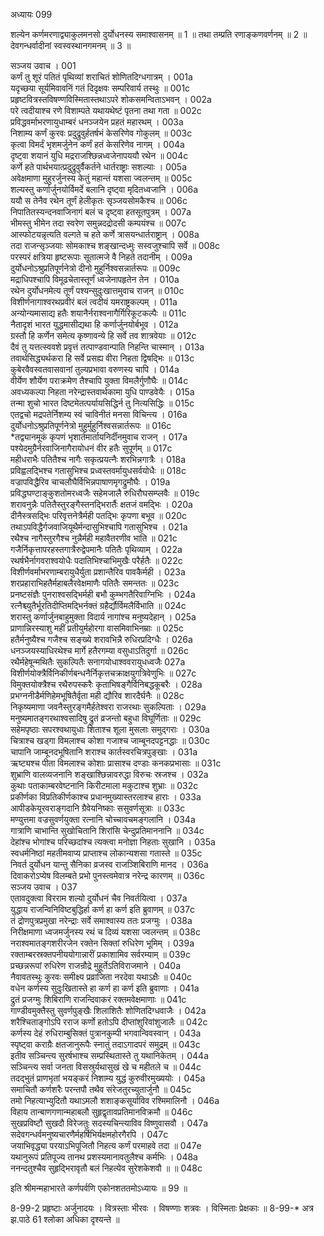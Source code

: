 अध्यायः 099

शल्येन कर्णमरणाद्व्याकुलमनसो दुर्योधनस्य समाश्वासनम् ॥ 1 ॥ तथा तम्प्रति रणाङ्कणवर्णनम् ॥ 2 ॥ देवगन्धर्वादीनां स्वस्वस्थानगमनम् ॥ 3 ॥

सञ्जय उवाच ।	001  
कर्णं तु शूरं पतितं पृथिव्यां शराचितं शोणितदिग्धगात्रम् ।	001a  
यदृच्छया सूर्यमिवावनिं गतं दिदृक्षवः सम्परिवार्य तस्थुः ॥	001c  
प्रहृष्टवित्रस्तविषण्णविस्मितास्तथाऽपरे शोकसमन्विताऽभवन् ।	002a  
परे त्वदीयाश्च रणे विशाम्पते यथायथेष्टं पृतना तथा गता ॥	002c  
प्रविद्धवर्माभरणायुधाम्बरं धनञ्जयेन प्रहतं महारथम् ।	003a  
निशाम्य कर्णं कुरवः प्रदुद्रुवुर्हतर्षभं केसरिणेव गोकुलम् ॥	003c  
कृत्वा विमर्दं भृशमर्जुनेन कर्णं हतं केसरिणेव नागम् ।	004a  
दृष्ट्वा शयानं युधि मद्रराजश्छिन्नध्वजेनापययौ रथेन ॥	004c  
कर्णे हते पार्थभयात्प्रदुद्रुवुर्वैकर्तने धार्तराष्ट्राः सशल्याः ।	005a  
अवेक्षमाणा मुहुरर्जुनस्य केतुं महान्तं यशसा ज्वलन्तम् ॥	005c  
शल्यस्तु कर्णार्जुनयोर्विमर्दे बलानि दृष्ट्वा मृदितध्वजानि ।	006a  
ययौ स तेनैव रथेन तूर्णं हेलीकृतः सृञ्जयसोमकैश्च ॥	006c  
निपातितस्यन्दनवाजिनागं बलं च दृष्ट्वा हतसूतपुत्रम् ।	007a  
भीमस्तु भीमेन तदा स्वरेण समुन्नदद्रोदसी कम्पयंश्च ॥	007c  
आस्फोटयन्नृत्यति वल्गते च हते कर्णे त्रासयन्धार्तराष्ट्रान् ।	008a  
तदा राजन्सृञ्जयाः सोमकाश्च शङ्खान्दध्मुः सस्वजुश्चापि सर्वे ॥	008c  
परस्परं क्षत्रिया हृष्टरूपाः सूतात्मजे वै निहते तदानीम् ।	009a  
दुर्योधनोऽश्रुप्रतिपूर्णनेत्रो दीनो मुहुर्निश्वसन्नार्तरूपः ॥	009c  
मद्राधिपश्चापि विमूढचेतास्तूर्णं ध्वजेनापहृतेन तेन ।	010a  
रथेन दुर्योधनमेत्य तूर्णं पश्यन्सुदुःखात्तमुवाच राजन् ॥	010c  
विशीर्णनागाश्वरथप्रवीरं बलं त्वदीयं यमराष्ट्रकल्पम् ।	011a  
अन्योन्यमासाद्य हतैः शयानैर्नराश्वनागैर्गिरिकूटकल्पैः ॥	011c  
नैतादृशं भारत युद्धमासीद्यथा हि कर्णार्जुनयोर्बभूव ।	012a  
ग्रस्तौ हि कर्णेन समेत्य कृष्णावन्ये हि सर्वे तव शात्रवेयाः ॥	012c  
दैवं तु यत्तत्स्ववशे प्रवृत्तं तत्पाण्डवान्पाति निहन्ति चास्मान् ।	013a  
तवार्थसिद्ध्यर्थकरा हि सर्वे प्रसह्य वीरा निहता द्विषद्भिः ॥	013c  
कुबेरवैवस्वतवासवानां तुल्यप्रभावा वरुणस्य चापि ।	014a  
वीर्येण शौर्येण पराक्रमेण तैश्चापि युक्ता विमलैर्गुणौघैः ॥	014c  
अवध्यकल्पा निहता नरेन्द्रास्तवार्थकामा युधि पाण्डवेयैः ।	015a  
तन्मा शुचो भारत दिष्टमेतत्पर्यायसिद्धिर्न तु नित्यसिद्धिः ॥	015c  
एतद्वचो मद्रपतेर्निशम्य स्वं चाविनीतं मनसा विचिन्त्य ।	016a  
दुर्योधनोऽश्रुप्रतिपूर्णनेत्रो मुहुर्मुहुर्निश्वसन्नार्तरूपः ॥	016c  
*तद्व्यानमूकं कृपणं भृशार्तमार्तायनिर्दीनमुवाच राजन् ।	017a  
पश्येदमुग्रैर्नरवाजिनागैरायोधनं वीर हतैः सुपूर्णम् ॥	017c  
महीधराभैः पतितैश्च नागैः सकृत्प्रयत्नैः शरभिन्नगात्रैः ।	018a  
प्रविह्वलद्भिश्च गतासुभिश्च प्रध्वस्तवर्मायुधसर्वयोधैः ॥	018c  
वज्रापविद्धैरिव चाचलौघैर्विभिन्नपाषाणमृगद्रुमौघैः ।	019a  
प्रविद्धघण्टाङ्कुशतोमरध्वजैः सहेमजालै रुधिरौघसम्प्लवैः ॥	019c  
शरावनुन्नैः पतितैस्तुरङ्गैस्तनद्भिरार्तैः क्षतजं वमद्भिः ।	020a  
दीनैस्त्रसद्भिः परिवृत्तनेत्रैर्मही पतद्भिः कृपणा बभूव ॥	020c  
तथाऽपविद्धैर्गजवाजियूथैर्मन्दासुभिश्चापि गतासुभिश्च ।	021a  
रथैश्च नागैस्तुरगैश्च नुन्नैर्मही महावैतरणीव भाति ॥	021c  
गजैर्निकृत्तापरहस्तगात्रैरुद्वेपमानैः पतितैः पृथिव्याम् ।	022a  
रथर्षभैर्नागवराश्वयोधैः पदातिभिश्चाभिमुखैः परैर्हतैः ॥	022c  
विशीर्णवर्माभरणाम्बरायुधैर्युता प्रशान्तैरिव पावकैर्मही ।	023a  
शरप्रहाराभिहतैर्महाबलैरवेक्षमाणैः पतितैः समन्ततः ॥	023c  
प्रनष्टसंज्ञैः पुनराश्वसद्भिर्मही बभौ कुम्भगतैरिवाग्निभिः ।	024a  
रत्नैश्च्युतैर्भूरतिदीप्तिमद्भिर्नक्तं ग्रहैर्द्यौर्विमलैर्विभाति ॥	024c  
शरास्तु कर्णार्जुनबाहुमुक्ता विदार्य नागांश्च मनुष्यदेहान् ।	025a  
प्राणान्निरस्याशु महीं प्रतीयुर्महोरगा वासमिवाभिनम्राः ॥	025c  
हतैर्मनुष्यैश्च गजैश्च सङ्ख्ये शरावभिन्नै रुधिरप्रदिग्धैः ।	026a  
धनञ्जयस्याधिरथेश्च मार्गे हतैरगम्या वसुधाऽतिदुर्गा ॥	026c  
रथैर्महेषून्मथितैः सुकल्पितैः सनागयोधाश्ववरायुधध्वजैः	027a  
विशीर्णयोक्त्रैर्विनिकीर्णबन्धनैर्निकृत्तचक्राक्षयुगत्रिवेणुभिः ॥	027c  
विमुक्तयोक्त्रैश्च रथैरुपस्करैः कृताभिषङ्गैर्विनिबद्धकूबरैः ।	028a  
प्रभग्ननीडैर्मणिहेमभूषितैर्वृता मही द्यौरिव शारदैर्घनैः ॥	028c  
निकृष्यमाणा जवनैस्तुरङ्गमैर्हतेश्वरा राजरथाः सुकल्पिताः ।	029a  
मनुष्यमातङ्गरथाश्वसादिषु द्रुतं व्रजन्तो बहुधा विघूर्णिताः ॥	029c  
सहेमपृष्ठाः सपरश्वथायुधाः शिताश्च शूला मुसलाः समुद्गराः ।	030a  
चित्राश्च खड्गा विमलाश्च कोशा गजाश्च जाम्बूनदपट्टनद्धाः ॥	030c  
चापानि जाम्बूनदभूषितानि शराश्च कार्तस्वरचित्रपुङ्खाः ।	031a  
ऋष्ट्यश्च पीता विमलाश्च कोशाः प्रासाश्च दण्डाः कनकप्रभासाः ॥	031c  
शुभ्राणि वालव्यजनानि शङ्खाश्छिन्नावरुद्धा विरुचः स्रजश्च ।	032a  
कुथाः पताकाम्बरवेष्टनानि किरीटमाला मकुटाश्च शुभ्राः ॥	032c  
प्रकीर्णका विप्रतिकीर्णकाश्च प्रधानमुख्यास्तरलाश्च हाराः ।	033a  
आपीडकेयूरवराङ्गदानि ग्रैवेयनिष्काः ससुवर्णसूत्राः ॥	033c  
मण्युत्तमा वज्रसुवर्णयुक्ता रत्नानि चोच्चावचमङ्गलानि ।	034a  
गात्राणि चाभान्ति सुखोचितानि शिरांसि चेन्दुप्रतिमाननानि ॥	034c  
देहांश्च भोगांश्च परिच्छदांश्च त्यक्त्वा मनोज्ञा निहताः सुखानि ।	035a  
स्वधर्मनिष्ठां महतीमवाप्य प्राप्ताश्च लोकान्यशसा गतास्ते ॥	035c  
निवर्त दुर्योधन यान्तु सैनिका व्रजस्व राजञ्शिबिराणि मानद ।	036a  
दिवाकरोऽप्येष विलम्बते प्रभो पुनस्त्वमेवात्र नरेन्द्र कारणम् ॥	036c  
सञ्जय उवाच ।	037  
एतावदुक्त्वा विरराम शल्यो दुर्योधनं चैव निवर्तयित्वा ।	037a  
युद्धाय राजन्विनिविष्टबुद्धिर्हा कर्ण हा कर्ण इति ब्रुवाणम् ॥	037c  
तं द्रोणपुत्रप्रमुखा नरेन्द्राः सर्वे समाश्वास्य ततः प्रजग्मुः ।	038a  
निरीक्षमाणा ध्वजमर्जुनस्य रथं च दिव्यं यशसा ज्वलन्तम् ॥	038c  
नराश्वमातङ्गशरीरजेन रक्तेन सिक्तां रुधिरेण भूमिम् ।	039a  
रक्ताम्बरस्रक्तपनीययोगान्नारीं प्रकाशामिव सर्वरम्याम् ॥	039c  
प्रच्छन्नरूपां रुधिरेण राजन्रौद्रे मुहूर्तेऽतिविराजमाने ।	040a  
नैवावतस्थुः कुरवः समीक्ष्य प्रव्राजिता नरदेवा यथाऽक्षैः ॥	040c  
वधेन कर्णस्य सुदुःखितास्ते हा कर्ण हा कर्ण इति ब्रुवाणाः ।	041a  
द्रुतं प्रजग्मुः शिबिराणि राजन्दिवाकरं रक्तमवेक्षमाणाः ॥	041c  
गाण्डीवमुक्तैस्तु सुवर्णपुङ्खैः शिलाशितैः शोणितदिग्धवाजैः ।	042a  
शरैश्चिताङ्गोऽपि रराज कर्णो हतोऽपि दीप्तांशुरिवांशुजालैः ॥	042c  
कर्णस्य देहं रुधिराम्बुसिक्तं पुत्रानकुम्पी भगवान्विवस्वान् ।	043a  
स्पृष्ट्वा कराग्रैः क्षतजानुरूपैः स्नातुं तदाऽगादपरं समुद्रम् ॥	043c  
इतीव सञ्चिन्त्य सुरर्षभाश्च सम्प्रस्थितास्ते तु यथानिकेतम् ।	044a  
सञ्चिन्त्य सर्वा जनता विसस्रुर्यथासुखं खे च महीतले च ॥	044c  
तदद्भुतं प्राणभृतां भयङ्करं निशाम्य युद्धं कुरुवीरमुख्ययोः ।	045a  
समाचितौ कर्णशरैः परन्तपौ तथैव संरेजतुरच्युतार्जुनौ ॥	045c  
तमो निहत्याभ्युदितौ यथाऽमलौ शशाङ्कसूर्याविव रश्मिमालिनौ ।	046a  
विहाय तान्बाणगणान्महाबलौ सुहृद्वृतावप्रतिमानविक्रमौ ॥	046c  
सुखप्रविष्टौ सुखदौ विरेजतुः सदस्यचिन्त्याविव विष्णुवासवौ ।	047a  
सदेवगन्धर्वमनुष्यचारणैर्महर्षिभिर्यक्षमहोरगैरपि ।	047c  
जयाभिवृद्ध्या परयाऽभिपूजितौ निहत्य कर्णं परमाहवे तदा ॥	047e  
यथानुरूपं प्रतिपूज्य तानथ प्रशस्यमानावतुलैश्च कर्मभिः ।	048a  
ननन्दतुश्चैव सुहृद्भिरावृतौ बलं निहत्येव सुरेशकेशवौ ॥ ॥	048c  

इति श्रीमन्महाभारते कर्णपर्वणि एकोनशततमोऽध्यायः ॥ 99 ॥

8-99-2 प्रहृष्टाः अर्जुनादयः । वित्रस्ताः भीरवः । विषण्णाः शत्रवः । विस्मिताः प्रेक्षकाः ॥ 8-99-* अत्र झ.पाठे 61 श्लोका अधिका दृश्यन्ते ॥
